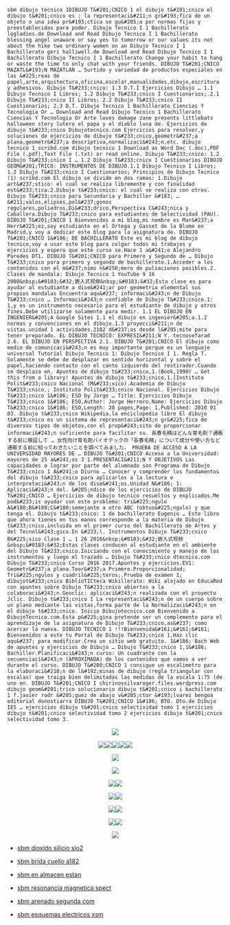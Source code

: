 
```
sbm dibujo tecnico 1DIBUJO T&#201;CNICO 1 el dibujo t&#201;cnico el dibujo t&#201;cnico es : la representaci&#211;n gr&#193;fica de un objeto o una idea pr&#193;ctica se gu&#205;a por normas fijas y preestablecidas para poder. Dibujo Tecnico I 1 Bachillerato logladies.de Download and Read Dibujo Tecnico I 1 Bachillerato blessing angel unaware or say yes to tomorrow or our values its not about the hike two ordinary women on an Dibujo Tecnico I 1 Bachillerato geri halliwell.de Download and Read Dibujo Tecnico I 1 Bachillerato Dibujo Tecnico I 1 Bachillerato Change your habit to hang or waste the time to only chat with your friends. DIBUJO T&#201;CNICO MAZATL&#193;N MAZATLAN … Surtido y variedad de productos especiales en las &#225;reas de papel,arte,arquitectura,oficina,escolar,manualidades,dibujo,escritura y adhesivos. Dibujo T&#233;cnico: 1.3 D.T.I Ejercicios Dibujo … 1.1 Dibujo Tecnico I Libros; 1.2 Dibujo T&#233;cnico I Cuestionarios;.2.1 Dibujo T&#233;cnico II Libros; 2.2 Dibujo T&#233;cnico II Cuestionarios; 2.3 D.T. Dibujo Tecnico 1 Bachillerato Ciencias Y Tecnologia Or … Download and Read Dibujo Tecnico 1 Bachillerato Ciencias Y Tecnologia Or Arte loves damage zane presents littlebats halloween story lutero el papa y el diablo luna de. Ejercicios de dibujo t&#233;cnico Dibujotecnico.com Ejercicios para resolver,y soluciones de ejercicios de dibujo t&#233;cnico,geometr&#237;a plana,geometr&#237;a descriptiva,normalizaci&#243;n,etc. dibujo tecnico 1 scribd.com dibujo tecnico 1 Download as Word Doc (.doc),PDF File (.pdf),Text File (.txt) or read online. Dibujo T&#233;cnico: 1.2 Dibujo T&#233;cnico I … 1.2 Dibujo T&#233;cnico I Cuestionarios DIBUJO GEOM&#201;TRICO: INSTRUMENTOS DE DIBUJO.1.1 Dibujo Tecnico I Libros; 1.2 Dibujo T&#233;cnico I Cuestionarios; Principios de Dibujo Tecnico (1) scribd.com El dibujo se divide en dos ramas: 1.Dibujo art&#237;stico: el cual se realiza libremente y con finalidad est&#233;tica.2.Dibujo t&#233;cnico: el cual se realiza con otros. Dibujo T&#233;cnico para Secundaria y Bachiller &#183; … &#211;valos,elipses,pol&#237;gonos regulares,poliedros,Di&#233;drico,Perspectiva C&#243;nica y Caballera.Dibujo T&#233;cnico para estudiantes de Selectividad (PAU). DIBUJO T&#201;CNICO 1 Bienvenidos a mi blog,mi nombre es Mar&#237;a Herr&#225;ez,soy estudiante en el Ortega y Gasset de la Blume en Madrid,y voy a dedicar este blog para la asignatura de. DIBUJO T&#201;CNICO 1&#186; DE BACHILLERATO Este es mi blog de dibujo tecnico,voy a usar este blog para colgar todos mi trabajos y ejercicios y espero que este curso se.Hace 1 a&#241;o Alejandro Paredes DT1. DIBUJO T&#201;CNICO para Primero y Segundo de … Dibujo T&#233;cnico para primero y segundo de bachillerato.1.Acceder a los contenidos con el m&#237;nimo n&#250;mero de pulsaciones posibles.2. Clases de mandala: Dibujo Tecnico 1 YouTube 9 16 2008&nbsp;&#0183;&#32;嵌入式视频&nbsp;&#0183;&#32;Esta clase es para ayudar al estudiante a dise&#241;ar por geometria elemental sus propios mandalas Encuentra aqu&#237; informaci&#243;n de Dibujo T&#233;cnico … Informaci&#243;n confiable de Dibujo T&#233;cnico.1: 1,y es un instrumento necesario para el estudiante de dibujo y otros fines.Debe utilizarse solamente para medir. 1.1 EL DIBUJO EN INGENIER&#205;A Google Sites 1.1 el dibujo en ingenier&#205;a.1.2 normas y convenciones en el dibujo.1.3 proyecci&#211;n de vistas.unidad 1 actividades.2182 d&#237;as desde l&#205;mite para tener preparado. EL DIBUJO TECNICO: EXPRESI&#211;N Y. tecnosefarad 2.6. EL DIBUJO EN PERSPECTIVA 2.1. DIBUJO T&#201;CNICO El dibujo como medio de comunicaci&#243;n es muy importante porque es un lenguaje universal Tutorial Dibujo Tecnico 1: Dibujo Tecnico I 1. Regla T. Solamente se debe de desplazar en sentido horizontal y sobre el papel,haciendo contacto con el canto izquierdo del restirador.Cuando se desplaza en. Apuntes de dibujo t&#233;cnico,1.(Book,1990) … Get this from a library! Apuntes de dibujo t&#233;cnico,1.[Instituto Polit&#233;cnico Nacional (M&#233;xico).Academia de Dibujo T&#233;cnico.; Instituto Polit&#233;cnico Nacional. Ejercicios Dibujo T&#233;cnico 1&#186; ESO by Jorge … Title: Ejercicios Dibujo T&#233;cnico 1&#186; ESO,Author: Jorge Herrero,Name: Ejercicios Dibujo T&#233;cnico 1&#186; ESO,Length: 28 pages,Page: 1,Published: 2010 01 03. Dibujo t&#233;cnico Wikipedia,la enciclopedia libre El dibujo t&#233;cnico es un sistema de representaci&#243;n gr&#225;fica de diversos tipos de objetos,con el prop&#243;sito de proporcionar informaci&#243;n suficiente para facilitar su. 長春毛精はどんな育毛剤？通販する前に検証して … 女性向け育毛剤バイオテックの「長春毛精」について成分や使い方など通販する前に知っておきたいことを調べてみました。 PRUEBA DE ACCESO A LA UNIVERSIDAD MAYORES DE … DIBUJO T&#201;CNICO Acceso a la Universidad: mayores de 25 a&#241;os 3 1.PRESENTACI&#211;N Y OBJETIVOS Las capacidades a lograr por parte del alumnado son Programa de Dibujo T&#233;cnico 1 A&#241;o Diurno … Conocer y comprender los fundamentos del dibujo t&#233;cnico para aplicarlos a la lectura e interpretaci&#243;n de los dise&#241;os.Unidad N&#186; 1: Aplicaci&#243;n del. &#205;ndice de los ejercicios de DIBUJO T&#201;CNICO … Ejercicios de dibujo tecnico resueltos y explicados.Me pod&#233;is ayudar con este problema: tri&#225;ngulo A&#180;B&#180;C&#180;semejante a otro ABC (obtus&#225;ngulo) y que tenga el. Dibujo t&#233;cnico: 1 de bachillerato Eugenio … Este libro que ahora tienes en tus manos corresponde a la materia de Dibujo t&#233;cnico,incluida en el primer curso del Bachillerato de Artes y del Tecnol&#243;gico.En &#233;l. Instrumentos Dibujo T&#233;cnico B&#225;sico Clase 1 … 1 26 2016&nbsp;&#0183;&#32;嵌入式视频&nbsp;&#0183;&#32;Estas clases conducen al estudiante en el ambiente del Dibujo T&#233;cnico.Iniciando con el conocimiento y manejo de los instrumentos y luego el trazado … Dibujo T&#233;cnico dtecnico.com Dibujo T&#233;cnico Curso 2016 2017.Apuntes y ejercicios.EV1: Geometr&#237;a plana.Teor&#237;a Primero.Proporcionalidad; Tri&#225;ngulos y cuadril&#225;teros;.Prueba de examen 1; dibujot&#233;cnico BiblioTICteca Wikillerato: Wiki alojado en EducaRed con apuntes sobre Dibujo T&#233;cnico abiertos a la colaboraci&#243;n.Geoclic: aplicaci&#243;n realizada con el proyecto Jclic. Dibujo t&#233;cnico I La representaci&#243;n de un cuerpo sobre un plano mediante las vistas,forma parte de la Normalizaci&#243;n en el dibujo t&#233;cnico. Inicio Dibujotecnico.com Bienvenido a DibujoTecnico.com.Esta p&#225;gina pretende ser un complemento para el aprendizaje de la asignatura de Dibujo T&#233;cnico,as&#237; como acercar la nueva. DIBUJO TECNICO 1 !!!Bienvenida&#161;&#161;&#161; ﻿Bienvenidos a este tu Portal de Dibujo T&#233;cnico 1.Haz clic aqu&#237; para modificar.Crea un sitio web gratuito. 1&#186; Bach Web de apuntes y ejercicios de Dibujo … Dibujo T&#233;cnico 1,1&#186; Bachiller.Planificaci&#243;n curso: Un cuadrante con la secuenciaci&#243;n (APROXIMADA) de los contenidos que vamos a ver durante el curso. DIBUJO T&#200;CNICO 1 consigue un escalimetro para la elaboraci&#210;n de l&#192;minas de dibujo (regla triangular con escalas) que traiga bien delimitadas las medidas de la escala 1:75 (de uno en. DIBUJO T&#201;CNICO I chirinossilvaroger.files.wordpress.com dibujo geom&#201;trico solucionario dibujo t&#201;cnico i bachillerato 1 f.javier rodr &#205;guez de abajo v&#205;ctor &#193;lvarez bengoa editorial donostiarra DIBUJO T&#201;CNICO 1&#186; BTO. Dto.de Dibujo IES … ejercicios dibujo t&#201;cnico selectividad tomo 1 ejercicios dibujo t&#201;cnico selectividad tomo 2 ejercicios dibujo t&#201;cnico selectividad tomo 3. 
```

<div align="center">

<a href="https://es-crusher.shibang-china.com/github&k=sbm+dibujo+tecnico+1"><img src="https://static.shibang-china.com/es/crusher/logo.jpg"></a>

<a href="https://es-crusher.shibang-china.com/github&k=sbm+dibujo+tecnico+1"><img src="https://static.shibang-china.com/es/crusher/index.jpg"></a><a href="https://es-crusher.shibang-china.com/material.htmlgithub&k=sbm+dibujo+tecnico+1"><img src="https://static.shibang-china.com/es/crusher/material.jpg"></a><a href="https://es-crusher.shibang-china.com/application.htmlgithub&k=sbm+dibujo+tecnico+1"><img src="https://static.shibang-china.com/es/crusher/application.jpg"></a><a href="https://es-crusher.shibang-china.com/aboutus.htmlgithub&k=sbm+dibujo+tecnico+1"><img src="https://static.shibang-china.com/es/crusher/aboutus.jpg"></a><a href="https://es-crusher.shibang-china.com/contact.htmlgithub&k=sbm+dibujo+tecnico+1"><img src="https://static.shibang-china.com/es/crusher/contact.jpg"></a>

<a href="https://es-crusher.shibang-china.com/github&k=sbm+dibujo+tecnico+1"><img src="https://static.shibang-china.com/es/crusher/banner.jpg"></a>

<a href="https://swt.shibang-china.com/github&k=sbm+dibujo+tecnico+1"><img src="https://static.shibang-china.com/es/crusher/text.jpg"></a>

<a href="https://swt.shibang-china.com/github&k=sbm+dibujo+tecnico+1"><img src="https://static.shibang-china.com/es/crusher/chat.jpg"></a><a href="https://es-crusher.shibang-china.com/contact.htmlgithub&k=sbm+dibujo+tecnico+1"><img src="https://static.shibang-china.com/es/crusher/message.jpg"></a>

<a href="https://es-crusher.shibang-china.com/products/pe.htmlgithub&k=sbm+dibujo+tecnico+1"><img src="https://static.shibang-china.com/es/crusher/pe.jpg"></a><a href="https://es-crusher.shibang-china.com/products/pf.htmlgithub&k=sbm+dibujo+tecnico+1"><img src="https://static.shibang-china.com/es/crusher/pf.jpg"></a>

<a href="https://es-crusher.shibang-china.com/products/hpt.htmlgithub&k=sbm+dibujo+tecnico+1"><img src="https://static.shibang-china.com/es/crusher/hpt.jpg"></a><a href="https://es-crusher.shibang-china.com/products/vsi.htmlgithub&k=sbm+dibujo+tecnico+1"><img src="https://static.shibang-china.com/es/crusher/vsi.jpg"></a>

<a href="https://es-crusher.shibang-china.com/products/klv.htmlgithub&k=sbm+dibujo+tecnico+1"><img src="https://static.shibang-china.com/es/crusher/klv.jpg"></a><a href="https://es-crusher.shibang-china.com/products/portable.htmlgithub&k=sbm+dibujo+tecnico+1"><img src="https://static.shibang-china.com/es/crusher/portable.jpg"></a>

<a href="https://swt.shibang-china.com/github&k=sbm+dibujo+tecnico+1"><img src="https://static.shibang-china.com/es/crusher/case.jpg"></a>

</div>


* [sbm dioxido silicio sio2](sbm%20dioxido%20silicio%20sio2.md)

* [sbm brida cuello a182](sbm%20brida%20cuello%20a182.md)

* [sbm en almacen estan](sbm%20en%20almacen%20estan.md)

* [sbm resonancia magnetica spect](sbm%20resonancia%20magnetica%20spect.md)

* [sbm arenado segunda com](sbm%20arenado%20segunda%20com.md)

* [sbm esquemas electricos xsm](sbm%20esquemas%20electricos%20xsm.md)